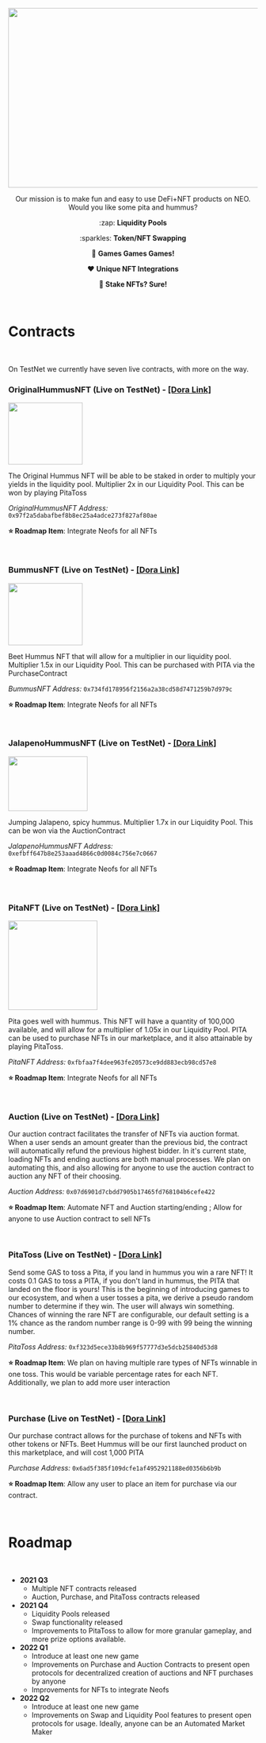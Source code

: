 <p align="center">
<img src="https://user-images.githubusercontent.com/85466543/125174571-2ac96200-e17b-11eb-836d-702e2bbd9628.png" width="539" height="362"/>
</p>
<p align="center">
Our mission is to make fun and easy to use DeFi+NFT products on NEO. Would you like some pita and hummus?</b>
</p>
<p align="center">
  :zap: <b>Liquidity Pools</b>
</p>
<p align="center">
  :sparkles: <b>Token/NFT Swapping</b>
</p>
<p align="center">
  🎲 <b>Games Games Games!</b>
</p>
<p align="center">
  ❤️ <b>Unique NFT Integrations</b>
</p>
<p align="center">
  🎊 <b>Stake NFTs? Sure!</b>
</p>

<br>

# Contracts

<br>

On TestNet we currently have seven live contracts, with more on the way.

### OriginalHummusNFT (Live on TestNet) - [[Dora Link]](https://dora.coz.io/contract/neo3/mainnet/0x97f2a5dabafbef8b8ec25a4adce273f827af80ae) 

<p align="left">
<img src="https://user-images.githubusercontent.com/85466543/125154039-cbcd0400-e10c-11eb-92b8-17f076cac609.png" width="150" height="125"/>
</p>

The Original Hummus NFT will be able to be staked in order to multiply your yields in the liquidity pool. Multiplier 2x in our Liquidity Pool. This can be won by playing PitaToss

*OriginalHummusNFT Address:* `0x97f2a5dabafbef8b8ec25a4adce273f827af80ae`

**⭐ Roadmap Item**: Integrate Neofs for all NFTs

<br>

### BummusNFT (Live on TestNet) - [[Dora Link]](https://dora.coz.io/contract/neo3/mainnet/0x734fd178956f2156a2a38cd58d7471259b7d979c)

<p align="left">
<img src="https://user-images.githubusercontent.com/85466543/125154732-56633280-e110-11eb-9e55-464ac281f734.png" width="150" height="125"/>
</p>

Beet Hummus NFT that will allow for a multiplier in our liquidity pool. Multiplier 1.5x in our Liquidity Pool. This can be purchased with PITA via the PurchaseContract

*BummusNFT Address:* `0x734fd178956f2156a2a38cd58d7471259b7d979c`

**⭐ Roadmap Item**: Integrate Neofs for all NFTs

<br>

### JalapenoHummusNFT (Live on TestNet) - [[Dora Link]](https://dora.coz.io/contract/neo3/mainnet/0xefbff647b8e253aaad4866c0d0084c756e7c0667)

<p align="left">
<img src="https://user-images.githubusercontent.com/85466543/125154821-d5586b00-e110-11eb-8480-59edffd3199d.png" width="160" height="110"/>
</p>

Jumping Jalapeno, spicy hummus. Multiplier 1.7x in our Liquidity Pool. This can be won via the AuctionContract

*JalapenoHummusNFT Address:* `0xefbff647b8e253aaad4866c0d0084c756e7c0667`

**⭐ Roadmap Item**: Integrate Neofs for all NFTs

<br>

### PitaNFT (Live on TestNet) - [[Dora Link]](https://dora.coz.io/contract/neo3/mainnet/0xfbfaa7f4dee963fe20573ce9dd883ecb98cd57e8)

<p align="left">
<img src="https://user-images.githubusercontent.com/85466543/125154900-4861e180-e111-11eb-9f94-a69d290ea9db.png" width="180" height="180"/>
</p>

Pita goes well with hummus. This NFT will have a quantity of 100,000 available, and will allow for a multiplier of 1.05x in our Liquidity Pool. PITA can be used to purchase NFTs in our marketplace, and it also attainable by playing PitaToss.

*PitaNFT Address:* `0xfbfaa7f4dee963fe20573ce9dd883ecb98cd57e8`

**⭐ Roadmap Item**: Integrate Neofs for all NFTs

<br>

### Auction (Live on TestNet) - [[Dora Link]](https://dora.coz.io/contract/neo3/mainnet/0x07d6901d7cbdd7905b17465fd768104b6cefe422)
Our auction contract facilitates the transfer of NFTs via auction format. When a user sends an amount greater than the previous bid, the contract will automatically refund the previous highest bidder. In it's current state, loading NFTs and ending auctions are both manual processes. We plan on automating this, and also allowing for anyone to use the auction contract to auction any NFT of their choosing. 

*Auction Address:* `0x07d6901d7cbdd7905b17465fd768104b6cefe422`

**⭐ Roadmap Item**: Automate NFT and Auction starting/ending ; Allow for anyone to use Auction contract to sell NFTs

<br>

### PitaToss (Live on TestNet) - [[Dora Link]](https://dora.coz.io/contract/neo3/mainnet/0xf323d5ece33b8b969f57777d3e5dcb25840d53d8)
Send some GAS to toss a Pita, if you land in hummus you win a rare NFT! It costs 0.1 GAS to toss a PITA, if you don't land in hummus, the PITA that landed on the floor is yours! This is the beginning of introducing games to our ecosystem, and when a user tosses a pita, we derive a pseudo random number to determine if they win. The user will always win something. Chances of winning the rare NFT are configurable, our default setting is a 1% chance as the random number range is 0-99 with 99 being the winning number.

*PitaToss Address:* `0xf323d5ece33b8b969f57777d3e5dcb25840d53d8`

**⭐ Roadmap Item**: We plan on having multiple rare types of NFTs winnable in one toss. This would be variable percentage rates for each NFT. Additionally, we plan to add more user interaction

<br>

### Purchase (Live on TestNet) - [[Dora Link]](https://dora.coz.io/contract/neo3/mainnet/0x6ad5f385f109dcfe1af4952921188ed0356b6b9b)

Our purchase contract allows for the purchase of tokens and NFTs with other tokens or NFTs. Beet Hummus will be our first launched product on this marketplace, and will cost 1,000 PITA

*Purchase Address:* `0x6ad5f385f109dcfe1af4952921188ed0356b6b9b`

**⭐ Roadmap Item**: Allow any user to place an item for purchase via our contract. 

<br>

# Roadmap

<br> 

* **2021 Q3**
  * Multiple NFT contracts released
  * Auction, Purchase, and PitaToss contracts released
* **2021 Q4**
  * Liquidity Pools released
  * Swap functionality released
  * Improvements to PitaToss to allow for more granular gameplay, and more prize options available.
* **2022 Q1**
  * Introduce at least one new game
  * Improvements on Purchase and Auction Contracts to present open protocols for decentralized creation of auctions and NFT purchases by anyone
  * Improvements for NFTs to integrate Neofs
* **2022 Q2**
  * Introduce at least one new game
  * Improvements on Swap and Liquidity Pool features to present open protocols for usage. Ideally, anyone can be an Automated Market Maker
